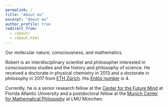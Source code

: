 ```yaml
---
permalink: /
title: "About me"
excerpt: "About me"
author_profile: true
redirect_from: 
  - /about/
  - /about.html
---
```


<!-- ## Under construction -->

<!-- Dr. Dr. Robert Prentner -->

Our molecular nature, consciousness, and mathematics. 

Robert is an interdisciplinary scientist and philosopher interested in consciousness studies and the history and philosophy of science. He received a doctorate in physical chemistry in 2013 and a doctorate in philosophy in 2017 from [ETH Zürich](https://www.ethz.ch/). His [Erdős number](https://en.wikipedia.org/wiki/Erd%C5%91s_number) is 4.

Currently, he is a senior research fellow at the [Center for the Future Mind](https://www.fau.edu/future-mind/) at Florida Atlantic University and a postdoctoral fellow at the [Munich Center for Mathematical Philosophy](https://www.mcmp.philosophie.uni-muenchen.de/index.html) at LMU München.

<!-- Email: linchen.dr [at] gmail [dot] com -->

<!-- ORCID Researcher ID: 0000-0003-0349-6577. -->
